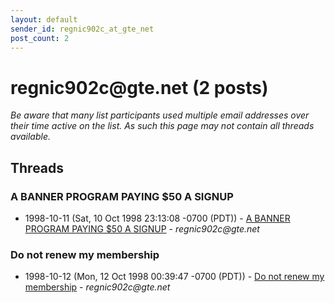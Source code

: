 ```yaml
---
layout: default
sender_id: regnic902c_at_gte_net
post_count: 2
---
```


# regnic902c<span>@</span>gte.net (2 posts)

_Be aware that many list participants used multiple email addresses over their time active on the list. As such this page may not contain all threads available._

## Threads

### A BANNER PROGRAM PAYING $50 A SIGNUP
+ 1998-10-11 (Sat, 10 Oct 1998 23:13:08 -0700 (PDT)) - [A BANNER PROGRAM PAYING $50 A SIGNUP](/archive/1998/10/f7cebd7a34f7a276992c77cf645372e44f160b3503c6188c4eca663a5c93fc8c) - _regnic902c@gte.net_

### Do not renew my membership
+ 1998-10-12 (Mon, 12 Oct 1998 00:39:47 -0700 (PDT)) - [Do not renew my membership](/archive/1998/10/e8c81a9cecbd84fd2700d31c9e439f527fc608b8412fe9ddf7f0a447d6298ed4) - _regnic902c@gte.net_

